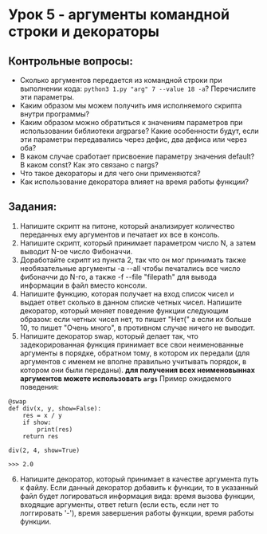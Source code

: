 # Урок 5 - аргументы командной строки и декораторы
## Контрольные вопросы:
- Сколько аргументов передается из командной строки при выполнении кода: `python3 1.py "arg" 7 --value 18 -a`? Перечислите эти параметры.
- Каким образом мы можем получить имя исполняемого скрипта внутри программы?
- Каким образом можно обратиться к значениям параметров при использовании библиотеки argparse? Какие особенности будут, если эти параметры передавались через дефис, два дефиса или через оба?
- В каком случае сработает присвоение параметру значения default? В каком const? Как это связано с nargs?
- Что такое декораторы и для чего они применяются?
- Как использование декоратора влияет на время работы функции?
 

## Задания:
1) Напишите скрипт на питоне, который анализирует количество переданных ему аргументов и печатает их все в консоль.
2) Напишите скрипт, который принимает параметром число N, а затем выводит N-ое число Фибоначчи.
3) Доработайте скрипт из пункта 2, так что он мог принимать также необязательные аргументы -a --all чтобы печатались все число фибоначчи до N-го, а также -f --file "filepath" для вывода информации в файл вместо консоли.
4) Напишите функцию, которая получает на вход список чисел и выдает ответ сколько в данном списке четных чисел. Напишите декоратор, который меняет поведение функции следующим образом: если четных чисел нет, то пишет "Нет(" а если их больше 10, то пишет "Очень много", в противном случае ничего не выводит.
5) Напишите декоратор swap, который делает так, что задекорированная функция принимает все свои неименованные аргументы в порядке, обратном тому, в котором их передали (для аргументов с именем не вполне правильно учитывать порядок, в котором они были переданы). __для получения всех неименовыннах аргументов можете использовать `args`__
Пример ожидаемого поведения:
``` 
@swap
def div(x, y, show=False):
    res = x / y
    if show:
        print(res)
    return res

div(2, 4, show=True)

>>> 2.0
```
6) Напишите декоратор, который принимает в качестве аргумента путь к файлу. Если данный декоратор добавить к функции, то в указанный файл будет логироваться информация вида: время вызова функции, входящие аргументы, ответ return (если есть, если нет то логгировать '-'), время завершения работы функции, время работы функции.


